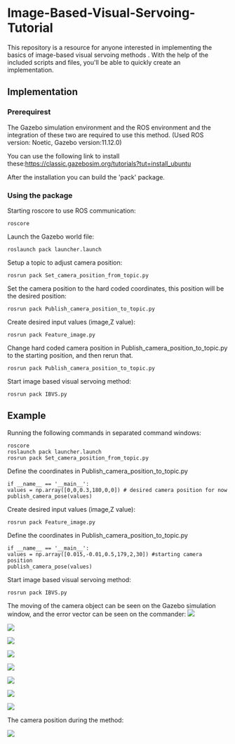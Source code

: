 # Image-Based-Visual-Servoing-Tutorial
This repository is a resource for anyone interested in implementing the basics of image-based visual servoing methods . With the help of the included scripts and files, you'll be able to quickly create an implementation.

## Implementation
### Prerequirest
The Gazebo simulation environment and the ROS environment and the integration of these two are required to use this method. (Used ROS version: Noetic, Gazebo version:11.12.0)

You can use the following link to install these:https://classic.gazebosim.org/tutorials?tut=install_ubuntu

After the installation you can build the 'pack' package.

### Using the package

Starting roscore to use ROS communication:

    roscore

Launch the Gazebo world file:

    roslaunch pack launcher.launch
    
Setup a topic to adjust camera position:

    rosrun pack Set_camera_position_from_topic.py
    
Set the camera position to the hard coded coordinates, this position will be the desired position:

    rosrun pack Publish_camera_position_to_topic.py
    
Create desired input values (image,Z value):

    rosrun pack Feature_image.py
    
Change hard coded camera position in Publish_camera_position_to_topic.py to the starting position, and then rerun that. 

    rosrun pack Publish_camera_position_to_topic.py
    
Start image based visual servoing method:

    rosrun pack IBVS.py
    
## Example

Running the following commands in separated command windows:

    roscore
    roslaunch pack launcher.launch
    rosrun pack Set_camera_position_from_topic.py
    
Define the coordinates in Publish_camera_position_to_topic.py

    if __name__ == '__main__':
    values = np.array([0,0,0.3,180,0,0]) # desired camera position for now
    publish_camera_pose(values)

Create desired input values (image,Z value):

    rosrun pack Feature_image.py
    
Define the coordinates in Publish_camera_position_to_topic.py

    if __name__ == '__main__':
    values = np.array([0.015,-0.01,0.5,179,2,30]) #starting camera position
    publish_camera_pose(values)
    
Start image based visual servoing method:

    rosrun pack IBVS.py
    
The moving of the camera object can be seen on the Gazebo simulation window, and the error vector can be seen on the commander:
![](https://i.imgur.com/kThQWK7.jpg)

![](https://i.imgur.com/9v7HmLq.jpg)

![](https://i.imgur.com/XCJuzJG.jpg)

![](https://i.imgur.com/cIjHVzi.jpg)

![](https://i.imgur.com/bsFwcOi.jpg)

![](https://i.imgur.com/Z9dgrse.jpg)

![](https://i.imgur.com/oV1SVRw.jpg)

![](https://i.imgur.com/ESXqDXa.jpg)

The camera position during the method: 

![](https://i.imgur.com/eHNBvPn.png)


